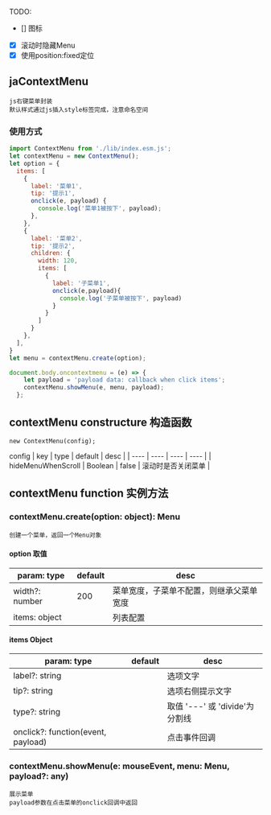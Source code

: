 TODO: 
- [] 图标 
- [x] 滚动时隐藏Menu
- [x] 使用position:fixed定位
## jaContextMenu
    js右键菜单封装  
    默认样式通过js插入style标签完成，注意命名空间
### 使用方式
```javascript
import ContextMenu from './lib/index.esm.js';  
let contextMenu = new ContextMenu();
let option = {
  items: [
    { 
      label: '菜单1', 
      tip: '提示1', 
      onclick(e, payload) {
        console.log('菜单1被按下', payload);
      },
    },
    { 
      label: '菜单2', 
      tip: '提示2',
      children: {
        width: 120,
        items: [
          {
            label: '子菜单1',
            onclick(e,payload){
              console.log('子菜单被按下', payload)
            }
          }
        ]
      }
    },
  ],
}
let menu = contextMenu.create(option);

document.body.oncontextmenu = (e) => {
    let payload = 'payload data: callback when click items';
    contextMenu.showMenu(e, menu, payload);
  };
 ```
## contextMenu constructure 构造函数
    new ContextMenu(config);
config
| key | type | default | desc |
| ---- | ---- | ---- | ---- |
| hideMenuWhenScroll | Boolean | false | 滚动时是否关闭菜单 |
## contextMenu function 实例方法
### contextMenu.create(option: object): Menu
    创建一个菜单，返回一个Menu对象
#### option 取值
| param: type | default | desc |
| ---- | ---- | ---- |
| width?: number| 200 | 菜单宽度，子菜单不配置，则继承父菜单宽度 |
| items: object |    | 列表配置 |
#### items Object
| param: type | default | desc |
| ---- | ---- | ---- |
| label?: string |    |  选项文字 |
| tip?: string |    | 选项右侧提示文字 |
| type?: string |     | 取值 '---' 或 'divide'为分割线| 
| onclick?: function(event, payload)|   | 点击事件回调 |
### contextMenu.showMenu(e: mouseEvent, menu: Menu, payload?: any)
    展示菜单  
    payload参数在点击菜单的onclick回调中返回